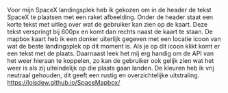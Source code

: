 Voor mijn SpaceX landingsplek heb ik gekozen om in de header de tekst SpaceX te plaatsen met een raket afbeelding. Onder de header staat een korte tekst met uitleg over wat de gebruiker kan zien op de kaart. Deze tekst verspringt bij 600px en komt dan rechts naast de kaart te staan. De mapbox kaart heb ik een donker uiterlijk gegeven met een locatie icoon van wat de beste landingsplek op dit moment is. Als je op dit icoon klikt komt er een tekst met de plaats. Daarnaast leek het mij erg handig om de API van het weer hieraan te koppelen, zo kan de gebruiker ook gelijk zien wat het weer is als zij uiteindelijk op die plaats gaan landen. De kleuren heb ik vrij neutraal gehouden, dit geeft een rustig en overzichtelijke uitstraling. https://loisdew.github.io/SpaceMapbox/

